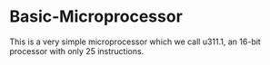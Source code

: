 # Basic-Microprocessor

This is a very simple microprocessor which we call u311.1, an 16-bit processor with only 25 instructions.
